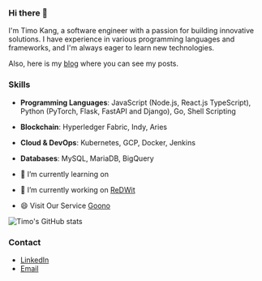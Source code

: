 ### Hi there 👋

<!--
**kingworm/kingworm** is a ✨ _special_ ✨ repository because its `README.md` (this file) appears on your GitHub profile.

Here are some ideas to get you started:

- 🔭 I’m currently working on ...
- 🌱 I’m currently learning ...
- 👯 I’m looking to collaborate on ...
- 🤔 I’m looking for help with ...
- 💬 Ask me about ...
- 📫 How to reach me: ...
- 😄 Pronouns: ...
- ⚡ Fun fact: ...
-->

I'm Timo Kang, a software engineer with a passion for building innovative solutions. I have experience in various programming languages and frameworks, and I'm always eager to learn new technologies.

Also, here is my [blog](https://timo-kang.github.io) where you can see my posts.

### Skills

- **Programming Languages**: JavaScript (Node.js, React.js TypeScript), Python (PyTorch, Flask, FastAPI and Django), Go, Shell Scripting
- **Blockchain**: Hyperledger Fabric, Indy, Aries
- **Cloud & DevOps**: Kubernetes, GCP, Docker, Jenkins
- **Databases**: MySQL, MariaDB, BigQuery

- 🌱 I’m currently learning on 
- 🔭 I’m currently working on [ReDWit](https://redwit.io/) 
- 😄 Visit Our Service [Goono](https://www.goono.so)

![Timo's GitHub stats](https://github-readme-stats.vercel.app/api?username=timo-kang&count_private=true&show_icons=true&theme=radical)

### Contact

- [LinkedIn](https://www.linkedin.com/in/jonghyeok-kang-914b46191)
- [Email](mailto:<email>)
